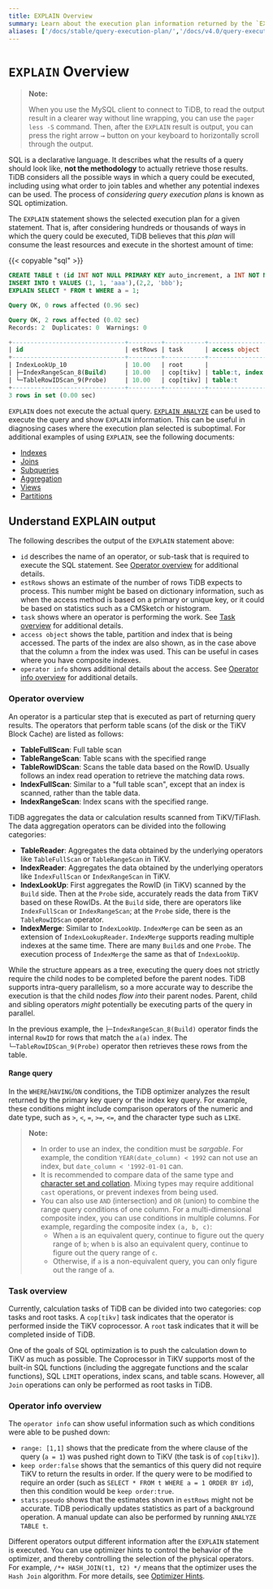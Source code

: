 ```yaml
---
title: EXPLAIN Overview
summary: Learn about the execution plan information returned by the `EXPLAIN` statement in TiDB.
aliases: ['/docs/stable/query-execution-plan/','/docs/v4.0/query-execution-plan/','/docs/stable/reference/performance/understanding-the-query-execution-plan/','/docs/stable/index-merge/','/docs/v4.0/index-merge/','/docs/stable/reference/performance/index-merge/','/tidb/stable/index-merge','/tidb/stable/query-execution-plan','/tidb/v4.0/index-merge','/tidb/v4.0/query-execution-plan']
---
```


# `EXPLAIN` Overview

> **Note:**
>
> When you use the MySQL client to connect to TiDB, to read the output result in a clearer way without line wrapping, you can use the `pager less -S` command. Then, after the `EXPLAIN` result is output, you can press the right arrow <kbd>→</kbd> button on your keyboard to horizontally scroll through the output.

SQL is a declarative language. It describes what the results of a query should look like, **not the methodology** to actually retrieve those results. TiDB considers all the possible ways in which a query could be executed, including using what order to join tables and whether any potential indexes can be used. The process of _considering query execution plans_ is known as SQL optimization.

The `EXPLAIN` statement shows the selected execution plan for a given statement. That is, after considering hundreds or thousands of ways in which the query could be executed, TiDB believes that this _plan_ will consume the least resources and execute in the shortest amount of time:

{{< copyable "sql" >}}

```sql
CREATE TABLE t (id INT NOT NULL PRIMARY KEY auto_increment, a INT NOT NULL, pad1 VARCHAR(255), INDEX(a));
INSERT INTO t VALUES (1, 1, 'aaa'),(2,2, 'bbb');
EXPLAIN SELECT * FROM t WHERE a = 1;
```

```sql
Query OK, 0 rows affected (0.96 sec)

Query OK, 2 rows affected (0.02 sec)
Records: 2  Duplicates: 0  Warnings: 0

+-------------------------------+---------+-----------+---------------------+---------------------------------------------+
| id                            | estRows | task      | access object       | operator info                               |
+-------------------------------+---------+-----------+---------------------+---------------------------------------------+
| IndexLookUp_10                | 10.00   | root      |                     |                                             |
| ├─IndexRangeScan_8(Build)     | 10.00   | cop[tikv] | table:t, index:a(a) | range:[1,1], keep order:false, stats:pseudo |
| └─TableRowIDScan_9(Probe)     | 10.00   | cop[tikv] | table:t             | keep order:false, stats:pseudo              |
+-------------------------------+---------+-----------+---------------------+---------------------------------------------+
3 rows in set (0.00 sec)
```

`EXPLAIN` does not execute the actual query. [`EXPLAIN ANALYZE`](/sql-statements/sql-statement-explain-analyze.md) can be used to execute the query and show `EXPLAIN` information. This can be useful in diagnosing cases where the execution plan selected is suboptimal. For additional examples of using `EXPLAIN`, see the following documents:

* [Indexes](/explain-indexes.md)
* [Joins](/explain-joins.md)
* [Subqueries](/explain-subqueries.md)
* [Aggregation](/explain-aggregation.md)
* [Views](/explain-views.md)
* [Partitions](/explain-partitions.md)

## Understand EXPLAIN output

The following describes the output of the `EXPLAIN` statement above:

* `id` describes the name of an operator, or sub-task that is required to execute the SQL statement. See [Operator overview](#operator-overview) for additional details.
* `estRows` shows an estimate of the number of rows TiDB expects to process. This number might be based on dictionary information, such as when the access method is based on a primary or unique key, or it could be based on statistics such as a CMSketch or histogram.
* `task` shows where an operator is performing the work. See [Task overview](#task-overview) for additional details.
* `access object` shows the table, partition and index that is being accessed. The parts of the index are also shown, as in the case above that the column `a` from the index was used. This can be useful in cases where you have composite indexes.
* `operator info` shows additional details about the access. See [Operator info overview](#operator-info-overview) for additional details.

### Operator overview

An operator is a particular step that is executed as part of returning query results. The operators that perform table scans (of the disk or the TiKV Block Cache) are listed as follows:

- **TableFullScan**: Full table scan
- **TableRangeScan**: Table scans with the specified range
- **TableRowIDScan**: Scans the table data based on the RowID. Usually follows an index read operation to retrieve the matching data rows.
- **IndexFullScan**: Similar to a "full table scan", except that an index is scanned, rather than the table data.
- **IndexRangeScan**: Index scans with the specified range.

TiDB aggregates the data or calculation results scanned from TiKV/TiFlash. The data aggregation operators can be divided into the following categories:

- **TableReader**: Aggregates the data obtained by the underlying operators like `TableFullScan` or `TableRangeScan` in TiKV.
- **IndexReader**: Aggregates the data obtained by the underlying operators like `IndexFullScan` or `IndexRangeScan` in TiKV.
- **IndexLookUp**: First aggregates the RowID (in TiKV) scanned by the `Build` side. Then at the `Probe` side, accurately reads the data from TiKV based on these RowIDs. At the `Build` side, there are operators like `IndexFullScan` or `IndexRangeScan`; at the `Probe` side, there is the `TableRowIDScan` operator.
- **IndexMerge**: Similar to `IndexLookUp`. `IndexMerge` can be seen as an extension of `IndexLookupReader`. `IndexMerge` supports reading multiple indexes at the same time. There are many `Build`s and one `Probe`. The execution process of `IndexMerge` the same as that of `IndexLookUp`.

While the structure appears as a tree, executing the query does not strictly require the child nodes to be completed before the parent nodes. TiDB supports intra-query parallelism, so a more accurate way to describe the execution is that the child nodes _flow into_ their parent nodes. Parent, child and sibling operators _might_ potentially be executing parts of the query in parallel.

In the previous example, the `├─IndexRangeScan_8(Build)` operator finds the internal `RowID` for rows that match the `a(a)` index. The `└─TableRowIDScan_9(Probe)` operator then retrieves these rows from the table.

#### Range query

In the `WHERE`/`HAVING`/`ON` conditions, the TiDB optimizer analyzes the result returned by the primary key query or the index key query. For example, these conditions might include comparison operators of the numeric and date type, such as `>`, `<`, `=`, `>=`, `<=`, and the character type such as `LIKE`.

> **Note:**
>
> - In order to use an index, the condition must be _sargable_. For example, the condition `YEAR(date_column) < 1992` can not use an index, but `date_column < '1992-01-01` can.
> - It is recommended to compare data of the same type and [character set and collation](/character-set-and-collation.md). Mixing types may require additional `cast` operations, or prevent indexes from being used.
> - You can also use `AND` (intersection) and `OR` (union) to combine the range query conditions of one column. For a multi-dimensional composite index, you can use conditions in multiple columns. For example, regarding the composite index `(a, b, c)`:
>     - When `a` is an equivalent query, continue to figure out the query range of `b`; when `b` is also an equivalent query, continue to figure out the query range of `c`.
>     - Otherwise, if `a` is a non-equivalent query, you can only figure out the range of `a`.

### Task overview

Currently, calculation tasks of TiDB can be divided into two categories: cop tasks and root tasks. A `cop[tikv]` task indicates that the operator is performed inside the TiKV coprocessor. A `root` task indicates that it will be completed inside of TiDB.

One of the goals of SQL optimization is to push the calculation down to TiKV as much as possible. The Coprocessor in TiKV supports most of the built-in SQL functions (including the aggregate functions and the scalar functions), SQL `LIMIT` operations, index scans, and table scans. However, all `Join` operations can only be performed as root tasks in TiDB.

### Operator info overview

The `operator info` can show useful information such as which conditions were able to be pushed down:

* `range: [1,1]` shows that the predicate from the where clause of the query (`a = 1`) was pushed right down to TiKV (the task is of `cop[tikv]`).
* `keep order:false` shows that the semantics of this query did not require TiKV to return the results in order. If the query were to be modified to require an order (such as `SELECT * FROM t WHERE a = 1 ORDER BY id`), then this condition would be `keep order:true`.
* `stats:pseudo` shows that the estimates shown in `estRows` might not be accurate. TiDB periodically updates statistics as part of a background operation. A manual update can also be performed by running `ANALYZE TABLE t`.

Different operators output different information after the `EXPLAIN` statement is executed. You can use optimizer hints to control the behavior of the optimizer, and thereby controlling the selection of the physical operators. For example, `/*+ HASH_JOIN(t1, t2) */` means that the optimizer uses the `Hash Join` algorithm. For more details, see [Optimizer Hints](/optimizer-hints.md).
